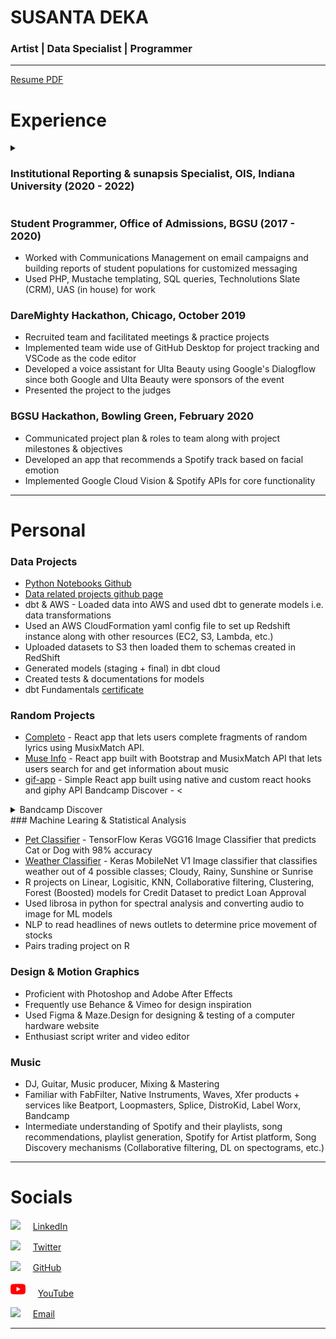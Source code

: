 # SUSANTA DEKA
### Artist | Data Specialist | Programmer


---

[Resume PDF](https://github.com/dekaghub/Deka-Portfolio/raw/master/Resume_General.pdf)

# Experience

<details><summary><h3>Institutional Reporting & sunapsis Specialist, OIS, Indiana University (2020 - 2022)</h3></summary>

<details><summary> Institutional Reporting for Executive Director & Associates</summary>

<li style="margin-left:3em"> Admissions Point in Cycle - Year-over-Year (YoY) Comparison</li>
    <li style="margin-left:5em"> Compared enrollment of students based on their level (Undergrad, Grad, etc.), their admit term (Fall, Spring) and
their admit campus i.e. campuses of Indiana University (IUB, IUPUI, IUSBA, IUSEA, etc.)</li>
<li style="margin-left:5em"> Used Tableau to generate dashboards & reports to showcase change percentage</li>
    <li style="margin-left:5em"> Used Excel for charts of YoY comparisons</li>
<li style="margin-left:3em"> Immigration Compliance Reports; Regular reports to identify under-enrolled students or those belonging to specific student groups</li>

</details>

<details><summary> sunapsis Support Specialist</summary>

<li style="margin-left:3em"> <a href src="https://sunapsis.iu.edu">sunapsis</a> Implementation Projects (MIT Scholars, NJIT, etc.)</li>
<li style="margin-left:3em"> Data migration from proprietary/enterprise SIS to sunapsis compatible data systems</li>
<li style="margin-left:3em"> Project planning with client staff & tech teams</li>
<li style="margin-left:3em"> Worked on training client team to use sunapsis</li>

</details>

<details><summary> sunapsis client support </summary>

<li style="margin-left:3em"> Worked on client issues & tickets - writing responses, zoom call troubleshooting</li>
<li style="margin-left:3em"> Bug/FR reporting to core dev team</li>

</details>
</details>

### Student Programmer, Office of Admissions, BGSU (2017 - 2020)

* Worked with Communications Management on email campaigns and building reports of student populations for customized messaging
* Used PHP, Mustache templating, SQL queries, Technolutions Slate (CRM), UAS (in house) for work

### DareMighty Hackathon, Chicago, October 2019

* Recruited team and facilitated meetings & practice projects
* Implemented team wide use of GitHub Desktop for project tracking and VSCode as the code editor
* Developed a voice assistant for Ulta Beauty using Google's Dialogflow since
both Google and Ulta Beauty were sponsors of the event
* Presented the project to the judges

### BGSU Hackathon, Bowling Green, February 2020

* Communicated project plan & roles to team along with project milestones & objectives
* Developed an app that recommends a Spotify track based on facial emotion
* Implemented Google Cloud Vision & Spotify APIs for core functionality

---

# Personal

### Data Projects

* [Python Notebooks Github](https://github.com/dekaghub/Data-Projects-Deka/tree/main/Python%20Notebooks)
* [Data related projects github page](https://github.com/dekaghub/Data-Projects-Deka)
* dbt & AWS - Loaded data into AWS and used dbt to generate models i.e. data transformations
* Used an AWS CloudFormation yaml config file to set up Redshift instance along with other resources (EC2, S3, Lambda, etc.)
* Uploaded datasets to S3 then loaded them to schemas created in RedShift 
* Generated models (staging + final) in dbt cloud
* Created tests & documentations for models
* dbt Fundamentals [certificate](https://www.credential.net/03cb776c-2d1a-41f1-9ac6-c1ea9c8ab205#gs.jymaug) 

### Random Projects

* [Completo](https://github.com/dekaghub/completo) - React app that lets users complete fragments of random lyrics using MusixMatch API.
* [Muse Info](https://github.com/dekaghub/muse-info) - React app built with Bootstrap and MusixMatch API that lets users search for and get information about music
* [gif-app](https://github.com/dekaghub/gif-app) - Simple React app built using native and custom react hooks and giphy API
Bandcamp Discover - <
<details><summary> Bandcamp Discover </summary>
<p>Built an end to end python project that allows users to find & play music from Bandcamp.com.
Used python selenium to scrape dynamic web elements, then parsed the data with Beautiful Soup to generate the
iframe code which was then displayed using Python Streamlit. The app runs on an AWS EC2 where I installed python &
selenium related chrome browser + drivers.</p>
<li style="margin-left:3em"> test </li>

</details>
### Machine Learing & Statistical Analysis

* [Pet Classifier](https://github.com/dekaghub/Cats-and-Dogs-Classifier/blob/master/keras_catsndogs_classifier.ipynb) - TensorFlow Keras VGG16 Image Classifier that predicts Cat or Dog with 98% accuracy
* [Weather Classifier](https://github.com/dekaghub/weather-classifier/blob/master/keras_mobilenet_weather_classifier.ipynb) - Keras MobileNet V1 Image classifier that classifies weather out of 4 possible classes; Cloudy, Rainy, Sunshine or Sunrise
* R projects on Linear, Logisitic, KNN, Collaborative filtering, Clustering, Forest (Boosted) models for Credit Dataset to predict Loan Approval
* Used librosa in python for spectral analysis and converting audio to image for ML models
* NLP to read headlines of news outlets to determine price movement of stocks
* Pairs trading project on R 

### Design & Motion Graphics

* Proficient with Photoshop and Adobe After Effects
* Frequently use Behance & Vimeo for design inspiration
* Used Figma & Maze.Design for designing & testing of a computer hardware website
* Enthusiast script writer and video editor

### Music

* DJ, Guitar, Music producer, Mixing & Mastering
* Familiar with FabFilter, Native Instruments, Waves, Xfer products + services like Beatport, Loopmasters, Splice, DistroKid, Label Worx, Bandcamp
* Intermediate understanding of Spotify and their playlists, song recommendations, playlist generation, Spotify for Artist platform, Song Discovery mechanisms (Collaborative filtering, DL on spectograms, etc.)

***

# Socials

![](./images/linkedin.png) &nbsp; &nbsp; [LinkedIn](https://www.linkedin.com/in/deka69/)

![](./images/twitter.png) &nbsp; &nbsp; [Twitter](https://twitter.com/ddefiee)

![](./images/github-logo.png) &nbsp; &nbsp; [GitHub](https://github.com/dekaghub)

![](./images/youtube.png) &nbsp; &nbsp; [YouTube](https://www.youtube.com/@defie8162)

![](./images/mail.png) &nbsp; &nbsp; [Email](mailto:deviedefie@gmail.com)


***


